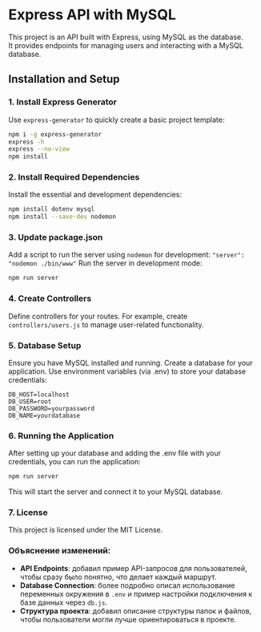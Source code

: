 # Express API with MySQL

This project is an API built with Express, using MySQL as the database.  
It provides endpoints for managing users and interacting with a MySQL database.

## Installation and Setup

### 1. Install Express Generator
Use `express-generator` to quickly create a basic project template:
```bash
npm i -g express-generator
express -h
express --no-view 
npm install
```

### 2. Install Required Dependencies
Install the essential and development dependencies:
```bash
npm install dotenv mysql
npm install --save-dev nodemon
```

### 3. Update package.json
Add a script to run the server using `nodemon` for development:
`"server": "nodemon ./bin/www"`
Run the server in development mode:
```bash
npm run server
```

### 4. Create Controllers
Define controllers for your routes. For example, create `controllers/users.js` to manage user-related functionality.

### 5. Database Setup
Ensure you have MySQL installed and running.
Create a database for your application.
Use environment variables (via .env) to store your database credentials:
```env
DB_HOST=localhost
DB_USER=root
DB_PASSWORD=yourpassword
DB_NAME=yourdatabase
```

### 6. Running the Application
After setting up your database and adding the .env file with your credentials, you can run the application:

```bash
npm run server
```
This will start the server and connect it to your MySQL database.

### 7. License
This project is licensed under the MIT License.

### Объяснение изменений:
- **API Endpoints**: добавил пример API-запросов для пользователей, чтобы сразу было понятно, что делает каждый маршрут.
- **Database Connection**: более подробно описал использование переменных окружения в `.env` и пример настройки подключения к базе данных через `db.js`.
- **Структура проекта**: добавил описание структуры папок и файлов, чтобы пользователи могли лучше ориентироваться в проекте.
